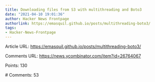```yaml
---
title: Downloading files from S3 with multithreading and Boto3
date: "2021-04-10 19:01:36"
author: Hacker News Frontpage
authorlink: https://emasquil.github.io/posts/multithreading-boto3/
tags:
- Hacker-News-Frontpage
---
```


<p>Article URL: <a href="https://emasquil.github.io/posts/multithreading-boto3/">https://emasquil.github.io/posts/multithreading-boto3/</a></p>
<p>Comments URL: <a href="https://news.ycombinator.com/item?id=26764067">https://news.ycombinator.com/item?id=26764067</a></p>
<p>Points: 130</p>
<p># Comments: 53</p>
